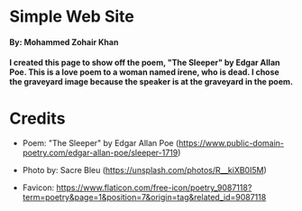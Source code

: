 # Simple Web Site

#### By: Mohammed Zohair Khan
    

#### I created this page to show off the poem, "The Sleeper" by Edgar Allan Poe. This is a love poem to a woman named irene, who is dead. I chose the graveyard image because the speaker is at the graveyard in the poem. 



# Credits

  * Poem: "The Sleeper" by Edgar Allan Poe (https://www.public-domain-poetry.com/edgar-allan-poe/sleeper-1719)

  * Photo by: Sacre Bleu (https://unsplash.com/photos/R__kiXB0I5M)

  * Favicon: https://www.flaticon.com/free-icon/poetry_9087118?term=poetry&page=1&position=7&origin=tag&related_id=9087118 